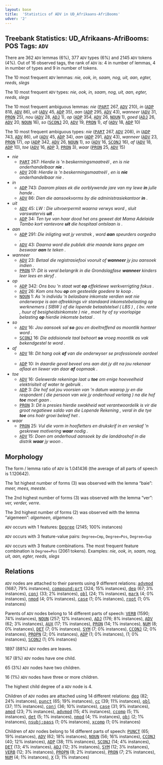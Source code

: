 ```yaml
---
layout: base
title:  'Statistics of ADV in UD_Afrikaans-AfriBooms'
udver: '2'
---
```


## Treebank Statistics: UD_Afrikaans-AfriBooms: POS Tags: `ADV`

There are 362 `ADV` lemmas (6%), 377 `ADV` types (6%) and 2145 `ADV` tokens (4%).
Out of 16 observed tags, the rank of `ADV` is: 4 in number of lemmas, 4 in number of types and 9 in number of tokens.

The 10 most frequent `ADV` lemmas: <em>nie, ook, in, saam, nog, uit, aan, egter, reeds, slegs</em>

The 10 most frequent `ADV` types:  <em>nie, ook, in, saam, nog, uit, aan, egter, reeds, slegs</em>

The 10 most frequent ambiguous lemmas: <em>nie</em> (<tt><a href="af_afribooms-pos-PART.html">PART</a></tt> 267, <tt><a href="af_afribooms-pos-ADV.html">ADV</a></tt> 210), <em>in</em> (<tt><a href="af_afribooms-pos-ADP.html">ADP</a></tt> 818, <tt><a href="af_afribooms-pos-ADV.html">ADV</a></tt> 86), <em>uit</em> (<tt><a href="af_afribooms-pos-ADV.html">ADV</a></tt> 45, <tt><a href="af_afribooms-pos-ADP.html">ADP</a></tt> 35), <em>aan</em> (<tt><a href="af_afribooms-pos-ADP.html">ADP</a></tt> 295, <tt><a href="af_afribooms-pos-ADV.html">ADV</a></tt> 43), <em>wanneer</em> (<tt><a href="af_afribooms-pos-ADV.html">ADV</a></tt> 31, <tt><a href="af_afribooms-pos-PRON.html">PRON</a></tt> 25), <em>nou</em> (<tt><a href="af_afribooms-pos-ADV.html">ADV</a></tt> 28, <tt><a href="af_afribooms-pos-ADJ.html">ADJ</a></tt> 1), <em>op</em> (<tt><a href="af_afribooms-pos-ADP.html">ADP</a></tt> 354, <tt><a href="af_afribooms-pos-ADV.html">ADV</a></tt> 26, <tt><a href="af_afribooms-pos-NOUN.html">NOUN</a></tt> 1), <em>goed</em> (<tt><a href="af_afribooms-pos-ADJ.html">ADJ</a></tt> 26, <tt><a href="af_afribooms-pos-ADV.html">ADV</a></tt> 20, <tt><a href="af_afribooms-pos-NOUN.html">NOUN</a></tt> 16), <em>so</em> (<tt><a href="af_afribooms-pos-SCONJ.html">SCONJ</a></tt> 20, <tt><a href="af_afribooms-pos-ADV.html">ADV</a></tt> 19, <tt><a href="af_afribooms-pos-PRON.html">PRON</a></tt> 1), <em>af</em> (<tt><a href="af_afribooms-pos-ADV.html">ADV</a></tt> 18, <tt><a href="af_afribooms-pos-ADP.html">ADP</a></tt> 10)

The 10 most frequent ambiguous types:  <em>nie</em> (<tt><a href="af_afribooms-pos-PART.html">PART</a></tt> 267, <tt><a href="af_afribooms-pos-ADV.html">ADV</a></tt> 208), <em>in</em> (<tt><a href="af_afribooms-pos-ADP.html">ADP</a></tt> 743, <tt><a href="af_afribooms-pos-ADV.html">ADV</a></tt> 86), <em>uit</em> (<tt><a href="af_afribooms-pos-ADV.html">ADV</a></tt> 45, <tt><a href="af_afribooms-pos-ADP.html">ADP</a></tt> 34), <em>aan</em> (<tt><a href="af_afribooms-pos-ADP.html">ADP</a></tt> 291, <tt><a href="af_afribooms-pos-ADV.html">ADV</a></tt> 43), <em>wanneer</em> (<tt><a href="af_afribooms-pos-ADV.html">ADV</a></tt> 23, <tt><a href="af_afribooms-pos-PRON.html">PRON</a></tt> 17), <em>op</em> (<tt><a href="af_afribooms-pos-ADP.html">ADP</a></tt> 342, <tt><a href="af_afribooms-pos-ADV.html">ADV</a></tt> 26, <tt><a href="af_afribooms-pos-NOUN.html">NOUN</a></tt> 1), <em>so</em> (<tt><a href="af_afribooms-pos-ADV.html">ADV</a></tt> 16, <tt><a href="af_afribooms-pos-SCONJ.html">SCONJ</a></tt> 16), <em>af</em> (<tt><a href="af_afribooms-pos-ADV.html">ADV</a></tt> 18, <tt><a href="af_afribooms-pos-ADP.html">ADP</a></tt> 10), <em>toe</em> (<tt><a href="af_afribooms-pos-ADV.html">ADV</a></tt> 16, <tt><a href="af_afribooms-pos-ADP.html">ADP</a></tt> 3, <tt><a href="af_afribooms-pos-PRON.html">PRON</a></tt> 3), <em>waar</em> (<tt><a href="af_afribooms-pos-PRON.html">PRON</a></tt> 25, <tt><a href="af_afribooms-pos-ADV.html">ADV</a></tt> 15)


* <em>nie</em>
  * <tt><a href="af_afribooms-pos-PART.html">PART</a></tt> 267: <em>Hierdie is 'n beskermingsmaatreël , en is nie onderhandelbaar <b>nie</b> .</em>
  * <tt><a href="af_afribooms-pos-ADV.html">ADV</a></tt> 208: <em>Hierdie is 'n beskermingsmaatreël , en is <b>nie</b> onderhandelbaar nie .</em>
* <em>in</em>
  * <tt><a href="af_afribooms-pos-ADP.html">ADP</a></tt> 743: <em>Daarom plaas ek die oorblywende jare van my lewe <b>in</b> julle hande .</em>
  * <tt><a href="af_afribooms-pos-ADV.html">ADV</a></tt> 86: <em>Dien die aansoekvorms by die administrasiekantoor <b>in</b> .</em>
* <em>uit</em>
  * <tt><a href="af_afribooms-pos-ADV.html">ADV</a></tt> 45: <em>LW : Die uitvoerpermit waarna verwys word , sluit varswatervis <b>uit</b> .</em>
  * <tt><a href="af_afribooms-pos-ADP.html">ADP</a></tt> 34: <em>Ten tye van haar dood het ons geweet dat Mama Adelaide Tambo kort vantevore <b>uit</b> die hospitaal ontslaan is .</em>
* <em>aan</em>
  * <tt><a href="af_afribooms-pos-ADP.html">ADP</a></tt> 291: <em>Die inligting wat jy verstrek , word <b>aan</b> speurders oorgedra .</em>
  * <tt><a href="af_afribooms-pos-ADV.html">ADV</a></tt> 43: <em>Daarna word die publiek drie maande kans gegee om beswaar <b>aan</b> te teken .</em>
* <em>wanneer</em>
  * <tt><a href="af_afribooms-pos-ADV.html">ADV</a></tt> 23: <em>Betaal die registrasiefooi vooruit of <b>wanneer</b> jy jou aansoek indien .</em>
  * <tt><a href="af_afribooms-pos-PRON.html">PRON</a></tt> 17: <em>Dit is veral belangrik in die Grondslagfase <b>wanneer</b> kinders leer lees en skryf .</em>
* <em>op</em>
  * <tt><a href="af_afribooms-pos-ADP.html">ADP</a></tt> 342: <em>Ons bou 'n staat wat <b>op</b> effektiewe werkverrigting fokus .</em>
  * <tt><a href="af_afribooms-pos-ADV.html">ADV</a></tt> 26: <em>Kom ons hou <b>op</b> om gesteelde goedere te koop .</em>
  * <tt><a href="af_afribooms-pos-NOUN.html">NOUN</a></tt> 1: <em>As 'n individu 'n belasbare inkomste verdien wat nie onderworpe is aan aftrekkings vir standaard inkomstebelasting op werknemers ( SIBW ) of die lopende betaalstelsel ( LBS ) , ( bv. rente , huur of besigheidsinkomste ) nie , moet hy of sy voorlopige belasting <b>op</b> hierdie inkomste betaal .</em>
* <em>so</em>
  * <tt><a href="af_afribooms-pos-ADV.html">ADV</a></tt> 16: <em>Jou aansoek sal <b>so</b> gou en doeltreffend as moontlik hanteer word .</em>
  * <tt><a href="af_afribooms-pos-SCONJ.html">SCONJ</a></tt> 16: <em>Die addisionele taal behoort <b>so</b> vroeg moontlik as vak bekendgestel te word .</em>
* <em>af</em>
  * <tt><a href="af_afribooms-pos-ADV.html">ADV</a></tt> 18: <em>Dit hang ook <b>af</b> van die onderwyser se professionele oordeel .</em>
  * <tt><a href="af_afribooms-pos-ADP.html">ADP</a></tt> 10: <em>In daardie geval beveel ons aan dat jy dit na jou rekenaar aflaai en liewer van daar <b>af</b> oopmaak .</em>
* <em>toe</em>
  * <tt><a href="af_afribooms-pos-ADV.html">ADV</a></tt> 16: <em>Gelewerde rekeninge laat u <b>toe</b> om enige hoeveelheid elektrisiteit of water te gebruik .</em>
  * <tt><a href="af_afribooms-pos-ADP.html">ADP</a></tt> 3: <em>Die hof sal jou voorsien van 'n datum waarop jy en die respondent ( die persoon van wie jy onderhoud verlang ) na die hof <b>toe</b> moet gaan .</em>
  * <tt><a href="af_afribooms-pos-PRON.html">PRON</a></tt> 3: <em>Dit is presies hierdie swakheid wat verantwoordelik is vir die groot negatiewe saldo van die Lopende Rekening , veral in die tye <b>toe</b> ons hoër groei beleef het .</em>
* <em>waar</em>
  * <tt><a href="af_afribooms-pos-PRON.html">PRON</a></tt> 25: <em>Vul die vorm in hoofletters en drukskrif in en verskaf 'n geskrewe motivering <b>waar</b> nodig .</em>
  * <tt><a href="af_afribooms-pos-ADV.html">ADV</a></tt> 15: <em>Doen om onderhoud aansoek by die landdroshof in die distrik <b>waar</b> jy woon .</em>

## Morphology

The form / lemma ratio of `ADV` is 1.041436 (the average of all parts of speech is 1.120642).

The 1st highest number of forms (3) was observed with the lemma “baie”: <em>meer, mees, meeste</em>.

The 2nd highest number of forms (3) was observed with the lemma “ver”: <em>ver, verder, verre</em>.

The 3rd highest number of forms (2) was observed with the lemma “algemeen”: <em>algemeen, algemene</em>.

`ADV` occurs with 1 features: <tt><a href="af_afribooms-feat-Degree.html">Degree</a></tt> (2145; 100% instances)

`ADV` occurs with 3 feature-value pairs: `Degree=Cmp`, `Degree=Pos`, `Degree=Sup`

`ADV` occurs with 3 feature combinations.
The most frequent feature combination is `Degree=Pos` (2061 tokens).
Examples: <em>nie, ook, in, saam, nog, uit, aan, egter, reeds, slegs</em>


## Relations

`ADV` nodes are attached to their parents using 9 different relations: <tt><a href="af_afribooms-dep-advmod.html">advmod</a></tt> (1687; 79% instances), <tt><a href="af_afribooms-dep-compound-prt.html">compound:prt</a></tt> (324; 15% instances), <tt><a href="af_afribooms-dep-dep.html">dep</a></tt> (67; 3% instances), <tt><a href="af_afribooms-dep-conj.html">conj</a></tt> (33; 2% instances), <tt><a href="af_afribooms-dep-obl.html">obl</a></tt> (24; 1% instances), <tt><a href="af_afribooms-dep-mark.html">mark</a></tt> (4; 0% instances), <tt><a href="af_afribooms-dep-nmod.html">nmod</a></tt> (4; 0% instances), <tt><a href="af_afribooms-dep-case.html">case</a></tt> (1; 0% instances), <tt><a href="af_afribooms-dep-root.html">root</a></tt> (1; 0% instances)

Parents of `ADV` nodes belong to 14 different parts of speech: <tt><a href="af_afribooms-pos-VERB.html">VERB</a></tt> (1590; 74% instances), <tt><a href="af_afribooms-pos-NOUN.html">NOUN</a></tt> (257; 12% instances), <tt><a href="af_afribooms-pos-ADJ.html">ADJ</a></tt> (176; 8% instances), <tt><a href="af_afribooms-pos-ADV.html">ADV</a></tt> (62; 3% instances), <tt><a href="af_afribooms-pos-AUX.html">AUX</a></tt> (17; 1% instances), <tt><a href="af_afribooms-pos-PRON.html">PRON</a></tt> (14; 1% instances), <tt><a href="af_afribooms-pos-NUM.html">NUM</a></tt> (8; 0% instances), <tt><a href="af_afribooms-pos-DET.html">DET</a></tt> (7; 0% instances), <tt><a href="af_afribooms-pos-SYM.html">SYM</a></tt> (7; 0% instances), <tt><a href="af_afribooms-pos-CCONJ.html">CCONJ</a></tt> (2; 0% instances), <tt><a href="af_afribooms-pos-PROPN.html">PROPN</a></tt> (2; 0% instances), <tt><a href="af_afribooms-pos-ADP.html">ADP</a></tt> (1; 0% instances),  (1; 0% instances), <tt><a href="af_afribooms-pos-SCONJ.html">SCONJ</a></tt> (1; 0% instances)

1897 (88%) `ADV` nodes are leaves.

167 (8%) `ADV` nodes have one child.

65 (3%) `ADV` nodes have two children.

16 (1%) `ADV` nodes have three or more children.

The highest child degree of a `ADV` node is 4.

Children of `ADV` nodes are attached using 14 different relations: <tt><a href="af_afribooms-dep-dep.html">dep</a></tt> (82; 24% instances), <tt><a href="af_afribooms-dep-punct.html">punct</a></tt> (65; 19% instances), <tt><a href="af_afribooms-dep-cc.html">cc</a></tt> (39; 11% instances), <tt><a href="af_afribooms-dep-obl.html">obl</a></tt> (37; 11% instances), <tt><a href="af_afribooms-dep-conj.html">conj</a></tt> (36; 10% instances), <tt><a href="af_afribooms-dep-case.html">case</a></tt> (31; 9% instances), <tt><a href="af_afribooms-dep-amod.html">amod</a></tt> (23; 7% instances), <tt><a href="af_afribooms-dep-advmod.html">advmod</a></tt> (15; 4% instances), <tt><a href="af_afribooms-dep-ccomp.html">ccomp</a></tt> (5; 1% instances), <tt><a href="af_afribooms-dep-det.html">det</a></tt> (5; 1% instances), <tt><a href="af_afribooms-dep-nmod.html">nmod</a></tt> (4; 1% instances), <tt><a href="af_afribooms-dep-obj.html">obj</a></tt> (2; 1% instances), <tt><a href="af_afribooms-dep-nsubj-pass.html">nsubj:pass</a></tt> (1; 0% instances), <tt><a href="af_afribooms-dep-xcomp.html">xcomp</a></tt> (1; 0% instances)

Children of `ADV` nodes belong to 14 different parts of speech: <tt><a href="af_afribooms-pos-PUNCT.html">PUNCT</a></tt> (65; 19% instances), <tt><a href="af_afribooms-pos-ADV.html">ADV</a></tt> (62; 18% instances), <tt><a href="af_afribooms-pos-NOUN.html">NOUN</a></tt> (56; 16% instances), <tt><a href="af_afribooms-pos-CCONJ.html">CCONJ</a></tt> (40; 12% instances), <tt><a href="af_afribooms-pos-ADP.html">ADP</a></tt> (38; 11% instances), <tt><a href="af_afribooms-pos-SCONJ.html">SCONJ</a></tt> (14; 4% instances), <tt><a href="af_afribooms-pos-DET.html">DET</a></tt> (13; 4% instances), <tt><a href="af_afribooms-pos-ADJ.html">ADJ</a></tt> (12; 3% instances), <tt><a href="af_afribooms-pos-SYM.html">SYM</a></tt> (12; 3% instances), <tt><a href="af_afribooms-pos-VERB.html">VERB</a></tt> (12; 3% instances), <tt><a href="af_afribooms-pos-PROPN.html">PROPN</a></tt> (8; 2% instances), <tt><a href="af_afribooms-pos-PRON.html">PRON</a></tt> (7; 2% instances), <tt><a href="af_afribooms-pos-NUM.html">NUM</a></tt> (4; 1% instances), <tt><a href="af_afribooms-pos-X.html">X</a></tt> (3; 1% instances)

